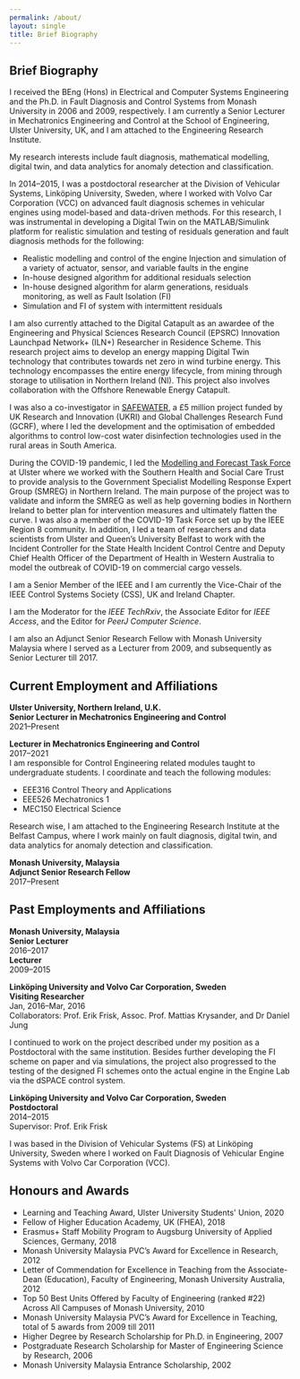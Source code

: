 ```yaml
---
permalink: /about/
layout: single
title: Brief Biography
---
```


## Brief Biography ##
I received the BEng (Hons) in Electrical and Computer Systems Engineering and the Ph.D. in Fault Diagnosis and Control Systems from Monash University in 2006 and 2009, respectively. I am currently a Senior Lecturer in Mechatronics Engineering and Control at the School of Engineering, Ulster University, UK, and I am attached to the Engineering Research Institute.

My research interests include fault diagnosis, mathematical modelling, digital twin, and data analytics for anomaly detection and classification.

In 2014–2015, I was a postdoctoral researcher at the Division of Vehicular Systems, Linköping University, Sweden, where I worked with Volvo Car Corporation (VCC) on advanced fault diagnosis schemes in vehicular engines using model-based and data-driven methods. For this research, I was instrumental in developing a Digital Twin on the MATLAB/Simulink platform for realistic simulation and testing of residuals generation and fault diagnosis methods for the following:
* Realistic modelling and control of the engine Injection and simulation of a variety of actuator, sensor, and variable faults in the engine
* In-house designed algorithm for additional residuals selection
* In-house designed algorithm for alarm generations, residuals monitoring, as well as Fault Isolation (FI)
* Simulation and FI of system with intermittent residuals

I am also currently attached to the Digital Catapult as an awardee of the Engineering and Physical Sciences Research Council (EPSRC) Innovation Launchpad Network+ (ILN+) Researcher in Residence Scheme. This research project aims to develop an energy mapping
Digital Twin technology that contributes towards net zero in wind turbine energy. This technology encompasses the entire energy lifecycle, from mining through storage to utilisation in Northern Ireland (NI). This project also involves collaboration with the Offshore Renewable Energy Catapult.

I was also a co-investigator in [SAFEWATER](https://www.safewater-research.com), a £5 million project funded by UK Research and Innovation (UKRI) and Global Challenges Research Fund (GCRF), where I led the development and the optimisation of embedded algorithms to control low-cost water disinfection technologies used in the rural areas in South America.

During the COVID-19 pandemic, I led the [Modelling and Forecast Task Force](https://www.ulster.ac.uk/research/covid-19/innovation/modelling-the-transmission-dynamics-of-covid-19) at Ulster where we worked with the Southern Health and Social Care Trust to provide analysis to the Government Specialist Modelling Response Expert Group (SMREG) in Northern Ireland. The main purpose of the project was to validate and inform the SMREG as well as help governing bodies in Northern Ireland to better plan for intervention measures and ultimately flatten the curve. I was also a member of the COVID-19 Task Force set up by the IEEE Region 8 community. In addition, I led a team of researchers and data scientists from Ulster and Queen’s University Belfast to work with the Incident Controller for the State Health Incident Control Centre and Deputy Chief Health Officer of the Department of Health in Western Australia to model the outbreak of COVID-19 on commercial cargo vessels.

I am a Senior Member of the IEEE and I am currently the Vice-Chair of the IEEE Control Systems Society (CSS), UK and Ireland Chapter.

I am the Moderator for the *IEEE TechRxiv*, the Associate Editor for *IEEE Access*, and the Editor for *PeerJ Computer Science*.

I am also an Adjunct Senior Research Fellow with Monash University Malaysia where I served as a Lecturer from 2009, and subsequently as Senior Lecturer till 2017.


<!-- 
## Education ##
**Monash University, Malaysia**
* Ph.D. Candidate, Control Engineering and Fault Diagnosis, 2009  
Thesis: “Advancements In Robust Fault Reconstruction Using Sliding Mode Observers” 
* B.Eng (Hons), Electrical and Computer Systems Engineering, 2006 /*
-->

## Current Employment and Affiliations ##
**Ulster University, Northern Ireland, U.K.**  
**Senior Lecturer in Mechatronics Engineering and Control**  
2021–Present

**Lecturer in Mechatronics Engineering and Control**  
2017–2021  
I am responsible for Control Engineering related modules taught to undergraduate students. I coordinate and teach the following modules:
* EEE316 Control Theory and Applications
* EEE526 Mechatronics 1
* MEC150 Electrical Science

Research wise, I am attached to the Engineering Research Institute at the Belfast Campus, where I work mainly on fault diagnosis, digital twin, and data analytics for anomaly detection and classification.     

**Monash University, Malaysia**  
**Adjunct Senior Research Fellow**  
2017–Present


## Past Employments and Affiliations ##
**Monash University, Malaysia**  
**Senior Lecturer**  
2016–2017  
**Lecturer**  
2009–2015

<!--
I was responsible as the coordinator of a few units related to Control Engineering for various disciplines offered at the campus. I developed a new unit, ECE3062 Electronic Systems and Control, which is offered at both Monash University Malaysia and Australia campuses. I was an active researcher especially in the area of Fault Diagnosis with quality publications in international peer-reviewed journal articles, including the prestigious Automatica. I also conducted trainings and am involved in a few consulting projects with the industry. I have taught the following units: 
* ECE2061 Analogue Circuits, 2016 – 2017 
* ECE2031 Circuits and Control, 2015
* ECE3062 Electronic Systems & Control (a unit I developed for Monash), 2011 – 2013
* ENG1030 Electrical Systems, 2011 – 2013
* ECE2021 Electromagnetism, 2010 – 2012, 2015 – 2016
* MEC3457 Systems and Control, 2010 – 2011
* ECE3031 Control Systems, 2010
* ENG1020 Engineering Structures, 2009
* ENG1060 Computing for Engineers, 2006 – 2009
-->

**Linköping University and Volvo Car Corporation, Sweden**  
**Visiting Researcher**  
Jan, 2016–Mar, 2016  
Collaborators: Prof. Erik Frisk, Assoc. Prof. Mattias Krysander, and Dr Daniel Jung

I continued to work on the project described under my position as a Postdoctoral with the same institution. Besides further developing the FI scheme on paper and via simulations, the project also progressed to the testing of the designed FI schemes onto the actual engine in the Engine Lab via the dSPACE control system. 

**Linköping University and Volvo Car Corporation, Sweden**  
**Postdoctoral**  
2014–2015  
Supervisor: Prof. Erik Frisk 

I was based in the Division of Vehicular Systems (FS) at Linköping University, Sweden where I worked on Fault Diagnosis of Vehicular Engine Systems with Volvo Car Corporation (VCC). 

<!--
I also developed the GUI-based Simulation Environment (Digital Twin) on Matlab and Simulink to be used by VCC for the following: 
* Realistic modelling and control of the engine 
* Injection and simulation of a variety of actuator, sensor and variable faults in the engine 
* In-house designed algorithm for additional residuals selection 
* In-house designed algorithms for alarm generations, residuals monitoring as well as Fault Isolation (FI) 
* Simulation and FI of system with intermittent residuals 
-->


## Honours and Awards ##
* Learning and Teaching Award, Ulster University Students' Union, 2020
* Fellow of Higher Education Academy, UK (FHEA), 2018
* Erasmus+ Staff Mobility Program to Augsburg University of Applied Sciences, Germany, 2018
* Monash University Malaysia PVC’s Award for Excellence in Research, 2012 
* Letter of Commendation for Excellence in Teaching from the Associate-Dean (Education), Faculty of Engineering, Monash University Australia, 2012 
* Top 50 Best Units Offered by Faculty of Engineering (ranked #22) Across All Campuses of Monash University, 2010 
* Monash University Malaysia PVC’s Award for Excellence in Teaching, total of 5 awards from 2009 till 2011
* Higher Degree by Research Scholarship for Ph.D. in Engineering, 2007
* Postgraduate Research Scholarship for Master of Engineering Science by Research, 2006 
* Monash University Malaysia Entrance Scholarship, 2002

